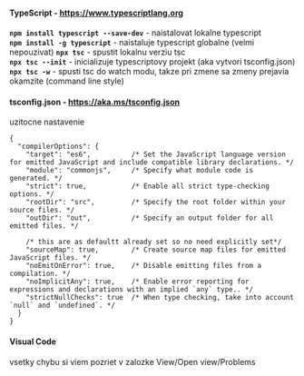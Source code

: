 #### TypeScript - https://www.typescriptlang.org

**`npm install typescript --save-dev`** - naistalovat lokalne typescript   
**`npm install -g typescript`** - naistaluje typescript globalne (velmi nepouzivat)
**`npx tsc`** - spustit lokalnu verziu tsc  
**`npx tsc --init`** - inicializuje typescriptovy projekt (aka vytvori tsconfig.json)  
**`npx tsc -w`** - spusti tsc do watch modu, takze pri zmene sa zmeny prejavia okamzite (command line style)

#### tsconfig.json - https://aka.ms/tsconfig.json
uzitocne nastavenie
```
{
  "compilerOptions": {
    "target": "es6",          /* Set the JavaScript language version for emitted JavaScript and include compatible library declarations. */
    "module": "commonjs",     /* Specify what module code is generated. */
    "strict": true,           /* Enable all strict type-checking options. */
    "rootDir": "src",         /* Specify the root folder within your source files. */
    "outDir": "out",          /* Specify an output folder for all emitted files. */
    
    /* this are as defaultt already set so no need explicitly set*/
    "sourceMap": true,        /* Create source map files for emitted JavaScript files. */
    "noEmitOnError": true,    /* Disable emitting files from a compilation. */
    "noImplicitAny": true,    /* Enable error reporting for expressions and declarations with an implied `any` type.. */
    "strictNullChecks": true  /* When type checking, take into account `null` and `undefined`. */
  }
}
```

#### Visual Code
vsetky chybu si viem pozriet v zalozke View/Open view/Problems
